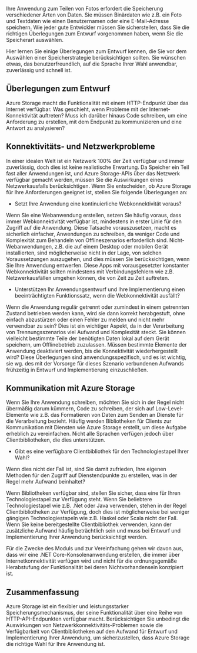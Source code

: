 Ihre Anwendung zum Teilen von Fotos erfordert die Speicherung verschiedener Arten von Daten. Sie müssen Binärdaten wie z.B. ein Foto und Textdaten wie einen Benutzernamen oder eine E-Mail-Adresse speichern. Wie jeder gute Entwickler müssen Sie sicherstellen, dass Sie die richtigen Überlegungen zum Entwurf vorgenommen haben, wenn Sie die Speicherart auswählen.

Hier lernen Sie einige Überlegungen zum Entwurf kennen, die Sie vor dem Auswählen einer Speicherstrategie berücksichtigen sollten. Sie wünschen etwas, das benutzerfreundlich, auf die Sprache Ihrer Wahl anwendbar, zuverlässig und schnell ist.

## <a name="design-considerations"></a>Überlegungen zum Entwurf

Azure Storage macht die Funktionalität mit einem HTTP-Endpunkt über das Internet verfügbar. Was geschieht, wenn Probleme mit der Internet-Konnektivität auftreten? Muss ich darüber hinaus Code schreiben, um eine Anforderung zu erstellen, mit dem Endpunkt zu kommunizieren und eine Antwort zu analysieren?

## <a name="connectivity-and-networking-issues"></a>Konnektivitäts- und Netzwerkprobleme

In einer idealen Welt ist ein Netzwerk 100% der Zeit verfügbar und immer zuverlässig, doch dies ist keine realistische Erwartung. Da Speicher ein Teil fast aller Anwendungen ist, und Azure Storage-APIs über das Netzwerk verfügbar gemacht werden, müssen Sie die Auswirkungen eines Netzwerkausfalls berücksichtigen. Wenn Sie entscheiden, ob Azure Storage für Ihre Anforderungen geeignet ist, stellen Sie folgende Überlegungen an:

* Setzt Ihre Anwendung eine kontinuierliche Webkonnektivität voraus?

Wenn Sie eine Webanwendung erstellen, setzen Sie häufig voraus, dass immer Webkonnektivität verfügbar ist, mindestens in erster Linie für den Zugriff auf die Anwendung. Diese Tatsache vorauszusetzen, macht es sicherlich einfacher, Anwendungen zu schreiben, da weniger Code und Komplexität zum Behandeln von Offlineszenarios erforderlich sind. Nicht-Webanwendungen, z.B. die auf einem Desktop oder mobilen Gerät installierten, sind möglicherweise nicht in der Lage, von solchen Voraussetzungen auszugehen, und dies müssen Sie berücksichtigen, wenn Sie Ihre Anwendung entwerfen. Diese Apps mit vorausgesetzter konstanter Webkonnektivität sollten mindestens mit Verbindungsfehlern wie z.B. Netzwerkausfällen umgehen können, die von Zeit zu Zeit auftreten.

* Unterstützen Ihr Anwendungsentwurf und Ihre Implementierung einen beeinträchtigten Funktionssatz, wenn die Webkonnektivität ausfällt?

Wenn die Anwendung regulär getrennt oder zumindest in einem getrennten Zustand betrieben werden kann, wird sie dann korrekt herabgestuft, ohne einfach abzustürzen oder einen Fehler zu melden und nicht mehr verwendbar zu sein? Dies ist ein wichtiger Aspekt, da in der Verarbeitung von Trennungsszenarios viel Aufwand und Komplexität steckt. Sie können vielleicht bestimmte Teile der benötigten Daten lokal auf dem Gerät speichern, um Offlinebetrieb zuzulassen. Müssen bestimmte Elemente der Anwendung deaktiviert werden, bis die Konnektivität wiederhergestellt wird? Diese Überlegungen sind anwendungsspezifisch, und es ist wichtig, sie wg. des mit der Vorsorge für dieses Szenario verbundenen Aufwands frühzeitig in Entwurf und Implementierung einzuschließen.

## <a name="communicating-with-azure-storage"></a>Kommunikation mit Azure Storage

Wenn Sie Ihre Anwendung schreiben, möchten Sie sich in der Regel nicht übermäßig darum kümmern, Code zu schreiben, der sich auf Low-Level-Elemente wie z.B. das Formatieren von Daten zum Senden an Dienste für die Verarbeitung bezieht. Häufig werden Bibliotheken für Clients zur Kommunikation mit Diensten wie Azure Storage erstellt, um diese Aufgabe erheblich zu vereinfachen. Nicht alle Sprachen verfügen jedoch über Clientbibliotheken, die dies unterstützen.

* Gibt es eine verfügbare Clientbibliothek für den Technologiestapel Ihrer Wahl?

Wenn dies nicht der Fall ist, sind Sie damit zufrieden, Ihre eigenen Methoden für den Zugriff auf Dienstendpunkte zu erstellen, was in der Regel mehr Aufwand beinhaltet?

Wenn Bibliotheken verfügbar sind, stellen Sie sicher, dass eine für Ihren Technologiestapel zur Verfügung steht. Wenn Sie beliebtere Technologiestapel wie z.B. .Net oder Java verwenden, stehen in der Regel Clientbibliotheken zur Verfügung, doch dies ist möglicherweise bei weniger gängigen Technologiestapeln wie z.B. Haskel oder Scala nicht der Fall. Wenn Sie keine bereitgestellte Clientbibliothek verwenden, kann der zusätzliche Aufwand häufig beträchtlich sein und muss bei Entwurf und Implementierung Ihrer Anwendung berücksichtigt werden.

Für die Zwecke des Moduls und zur Vereinfachung gehen wir davon aus, dass wir eine .NET Core-Konsolenanwendung erstellen, die immer über Internetkonnektivität verfügen wird und nicht für die ordnungsgemäße Herabstufung der Funktionalität bei deren Nichtvorhandensein konzipiert ist.

## <a name="summary"></a>Zusammenfassung

Azure Storage ist ein flexibler und leistungsstarker Speicherungsmechanismus, der seine Funktionalität über eine Reihe von HTTP-API-Endpunkten verfügbar macht. Berücksichtigen Sie unbedingt die Auswirkungen von Netzwerkkonnektivitäts-Problemen sowie die Verfügbarkeit von Clientbibliotheken auf den Aufwand für Entwurf und Implementierung Ihrer Anwendung, um sicherzustellen, dass Azure Storage die richtige Wahl für Ihre Anwendung ist.


